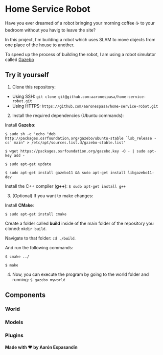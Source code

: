 # Home Service Robot
Have you ever dreamed of a robot bringing your morning coffee ☕ to your bedroom without you havig to leave the site?

In this project, I´m building a robot which uses SLAM to move objects from one place of the house to another.

To speed up the process of building the robot, I am using a robot simulator called [Gazebo](http://gazebosim.org/)

## Try it yourself
1. Clone this repository:
- Using SSH:
```git clone git@github.com:aaronespasa/home-service-robot.git```
- Using HTTPS:
```https://github.com/aaronespasa/home-service-robot.git```
2. Install the required dependencies (Ubuntu commands):

Install **Gazebo**:

```$ sudo sh -c 'echo "deb http://packages.osrfoundation.org/gazebo/ubuntu-stable `lsb_release -cs` main" > /etc/apt/sources.list.d/gazebo-stable.list'```

```$ wget https://packages.osrfoundation.org/gazebo.key -O - | sudo apt-key add -```

```$ sudo apt-get update```

```$ sudo apt-get install gazebo11 && sudo apt-get install libgazebo11-dev```

Install the C++ compiler (**g++**):
```$ sudo apt-get install g++```

3. (Optional) If you want to make changes:

Install **CMake**:

```$ sudo apt-get install cmake```

Create a folder called **build** inside of the main folder of the repository you cloned: `mkdir build`.

Navigate to that folder: `cd ./build`.

And run the following commands:

```$ cmake ../```

```$ make```

4. Now, you can execute the program by going to the world folder and running:
```$ gazebo myworld```

## Components
### World
### Models
### Plugins


#### Made with ❤️ by Aarón Espasandín
